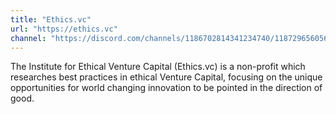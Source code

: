 ```yaml
---
title: "Ethics.vc"
url: "https://ethics.vc"
channel: "https://discord.com/channels/1186702814341234740/1187296560560742531"
---
```


The Institute for Ethical Venture Capital (Ethics.vc) is a non-profit which researches best practices in ethical Venture Capital, focusing on the unique opportunities for world changing innovation to be pointed in the direction of good.
